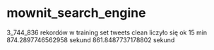 # mownit_search_engine

3_744_836 rekordów w training set tweets clean
liczyło się ok 15 min
874.2897746562958 sekund
861.8487737178802 sekund